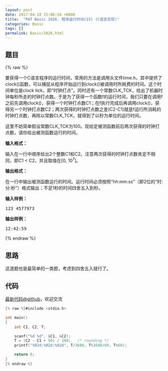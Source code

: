 ```yaml
---
layout: post
date: 2017-04-18 15:06:54 +0800
title:  "PAT Basic 1026. 程序运行时间(15) (C语言实现)"
categories: Basic
tags: []
permalink: Basic/1026.html
---
```


## 题目

{% raw %}<div id="problemContent">
<p>
要获得一个C语言程序的运行时间，常用的方法是调用头文件time.h，其中提供了clock()函数，可以捕捉从程序开始运行到clock()被调用时所耗费的时间。这个时间单位是clock tick，即“时钟打点”。同时还有一个常数CLK_TCK，给出了机器时钟每秒所走的时钟打点数。于是为了获得一个函数f的运行时间，我们只要在调用f之前先调用clock()，获得一个时钟打点数C1；在f执行完成后再调用clock()，获得另一个时钟打点数C2；两次获得的时钟打点数之差(C2-C1)就是f运行所消耗的时钟打点数，再除以常数CLK_TCK，就得到了以秒为单位的运行时间。
</p>
<p>这里不妨简单假设常数CLK_TCK为100。现给定被测函数前后两次获得的时钟打点数，请你给出被测函数运行的时间。</p>
<p><b>
输入格式：
</b></p>
<p>
输入在一行中顺序给出2个整数C1和C2。注意两次获得的时钟打点数肯定不相同，即C1 &lt; C2，并且取值在[0, 10<sup>7</sup>]。
</p>
<p><b>
输出格式：
</b></p>
<p>
在一行中输出被测函数运行的时间。运行时间必须按照“hh:mm:ss”（即2位的“时:分:秒”）格式输出；不足1秒的时间四舍五入到秒。
</p>
<b>输入样例：</b><pre>
123 4577973
</pre>
<b>输出样例：</b><pre>
12:42:59
</pre>
</div>{% endraw %}

## 思路

这道题也是最简单的一类题，考虑到四舍五入就行了。

## 代码

[最新代码@github](https://github.com/OliverLew/PAT/blob/master/PATBasic/1026.c)，欢迎交流
```c
{% raw %}#include <stdio.h>

int main()
{
    int C1, C2, T;

    scanf("%d %d", &C1, &C2);
    T = (C2 - C1 + 50) / 100;   /* rounding */
    printf("%02d:%02d:%02d", T/3600, T%3600/60, T%60);

    return 0;
}
{% endraw %}
```